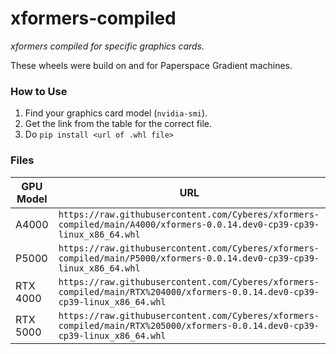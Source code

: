 # xformers-compiled
_xformers compiled for specific graphics cards._

These wheels were build on and for Paperspace Gradient machines.

### How to Use
1. Find your graphics card model (`nvidia-smi`).
2. Get the link from the table for the correct file.
3. Do `pip install <url of .whl file>`

### Files
|GPU Model|URL|
|-|-|
|A4000|`https://raw.githubusercontent.com/Cyberes/xformers-compiled/main/A4000/xformers-0.0.14.dev0-cp39-cp39-linux_x86_64.whl`|
|P5000|`https://raw.githubusercontent.com/Cyberes/xformers-compiled/main/P5000/xformers-0.0.14.dev0-cp39-cp39-linux_x86_64.whl`|
|RTX 4000|`https://raw.githubusercontent.com/Cyberes/xformers-compiled/main/RTX%204000/xformers-0.0.14.dev0-cp39-cp39-linux_x86_64.whl`|
|RTX 5000|`https://raw.githubusercontent.com/Cyberes/xformers-compiled/main/RTX%205000/xformers-0.0.14.dev0-cp39-cp39-linux_x86_64.whl`|
